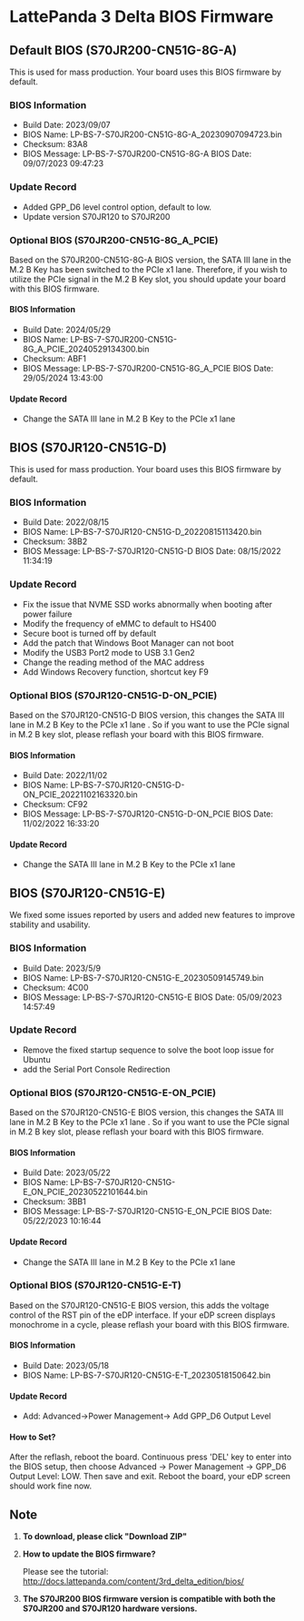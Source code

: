 # LattePanda 3 Delta BIOS Firmware

## Default BIOS (S70JR200-CN51G-8G-A)
This is used for mass production. Your board uses this BIOS firmware by default.

### BIOS Information

* Build Date:	2023/09/07
* BIOS Name:	LP-BS-7-S70JR200-CN51G-8G-A_20230907094723.bin
* Checksum:	83A8
* BIOS Message: 	LP-BS-7-S70JR200-CN51G-8G-A BIOS Date: 09/07/2023 09:47:23

###  Update Record

* Added GPP_D6 level control option, default to low.
* Update version S70JR120 to S70JR200


### Optional BIOS (S70JR200-CN51G-8G_A_PCIE)

Based on the S70JR200-CN51G-8G-A BIOS version, the SATA III lane in the M.2 B Key has been switched to the PCIe x1 lane. Therefore, if you wish to utilize the PCIe signal in the M.2 B Key slot, you should update your board with this BIOS firmware.

#### BIOS Information

* Build Date:	2024/05/29
* BIOS Name:	LP-BS-7-S70JR200-CN51G-8G_A_PCIE_20240529134300.bin
* Checksum:	ABF1
* BIOS Message:	LP-BS-7-S70JR200-CN51G-8G_A_PCIE BIOS Date: 29/05/2024 13:43:00

####  Update Record

* Change the SATA III lane in M.2 B Key to the PCIe x1 lane



## BIOS (S70JR120-CN51G-D)

This is used for mass production. Your board uses this BIOS firmware by default.

### BIOS Information

* Build Date:	2022/08/15
* BIOS Name:	LP-BS-7-S70JR120-CN51G-D_20220815113420.bin
* Checksum:	38B2
* BIOS Message:	LP-BS-7-S70JR120-CN51G-D BIOS Date: 08/15/2022 11:34:19

###  Update Record

* Fix the issue that NVME SSD works abnormally when booting after power failure
* Modify the frequency of eMMC to default to HS400
* Secure boot is turned off by default
* Add the patch that Windows Boot Manager can not boot
* Modify the USB3 Port2 mode to USB 3.1 Gen2
* Change the reading method of the MAC address
* Add Windows Recovery function, shortcut key F9

### Optional BIOS (S70JR120-CN51G-D-ON_PCIE)

Based on the S70JR120-CN51G-D BIOS version, this changes the SATA III lane in M.2 B Key to the PCIe x1 lane . So if you want to use the  PCIe signal in M.2 B key slot, please reflash your board with this BIOS firmware.

#### BIOS Information

* Build Date:	2022/11/02
* BIOS Name:	LP-BS-7-S70JR120-CN51G-D-ON_PCIE_20221102163320.bin
* Checksum:	CF92
* BIOS Message:	LP-BS-7-S70JR120-CN51G-D-ON_PCIE BIOS Date: 11/02/2022 16:33:20

####  Update Record

* Change the SATA III lane in M.2 B Key to the PCIe x1 lane

  


##  BIOS (S70JR120-CN51G-E)

We fixed some issues reported by users and added new features to improve stability and usability.

### BIOS Information

* Build Date:	2023/5/9
* BIOS Name:	LP-BS-7-S70JR120-CN51G-E_20230509145749.bin
* Checksum:	4C00
* BIOS Message:	LP-BS-7-S70JR120-CN51G-E BIOS Date: 05/09/2023 14:57:49

###  Update Record

* Remove the fixed startup sequence to solve the boot loop issue for Ubuntu
* add the Serial Port Console Redirection

### Optional BIOS (S70JR120-CN51G-E-ON_PCIE)

Based on the S70JR120-CN51G-E BIOS version, this changes the SATA III lane in M.2 B Key to the PCIe x1 lane . So if you want to use the PCIe signal in M.2 B key slot, please reflash your board with this BIOS firmware.

#### BIOS Information

* Build Date:	2023/05/22
* BIOS Name:	LP-BS-7-S70JR120-CN51G-E_ON_PCIE_20230522101644.bin
* Checksum:	3BB1
* BIOS Message:	LP-BS-7-S70JR120-CN51G-E_ON_PCIE BIOS Date: 05/22/2023 10:16:44

####  Update Record

* Change the SATA III lane in M.2 B Key to the PCIe x1  lane

### Optional BIOS (S70JR120-CN51G-E-T)

Based on the S70JR120-CN51G-E BIOS version, this adds the voltage control of the RST pin of the eDP interface. If your eDP screen displays monochrome in a cycle, please reflash your board with this BIOS firmware. 

#### BIOS Information

* Build Date:	2023/05/18
* BIOS Name:	LP-BS-7-S70JR120-CN51G-E-T_20230518150642.bin

####  Update Record

* Add: Advanced->Power Management-> Add GPP_D6 Output Level

####  How to Set?
After the reflash, reboot the board. Continuous press 'DEL' key to  enter into the BIOS setup, then choose Advanced -> Power Management -> GPP_D6 Output Level: LOW. Then save and exit. Reboot the board, your eDP screen should work fine now.



## Note

1. **To download, please click "Download ZIP"**

2. **How to update the BIOS firmware?**

   Please see the tutorial: http://docs.lattepanda.com/content/3rd_delta_edition/bios/

3.  **The S70JR200 BIOS firmware version is compatible with both the S70JR200 and S70JR120 hardware versions.** 

